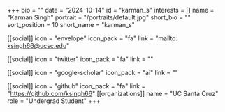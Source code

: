 +++
bio = "" 
date = "2024-10-14" 
id = "karman_s" 
interests = [] 
name = "Karman Singh" 
portrait = "/portraits/default.jpg" 
short_bio = "" 
sort_position = 10
 short_name = "karman_s" 

[[social]] 
    icon = "envelope" 
    icon_pack = "fa" 
    link = "mailto: ksingh66@ucsc.edu"

 [[social]] 
    icon = "twitter" 
    icon_pack = "fa" 
    link = "" 

[[social]] 
    icon = "google-scholar" 
    icon_pack = "ai" 
    link = "" 

[[social]] 
    icon = "github" 
    icon_pack = "fa" 
    link = "https://github.com/ksingh66" 
[[organizations]] 
     name = "UC Santa Cruz" 
      role = "Undergrad Student" 
+++

